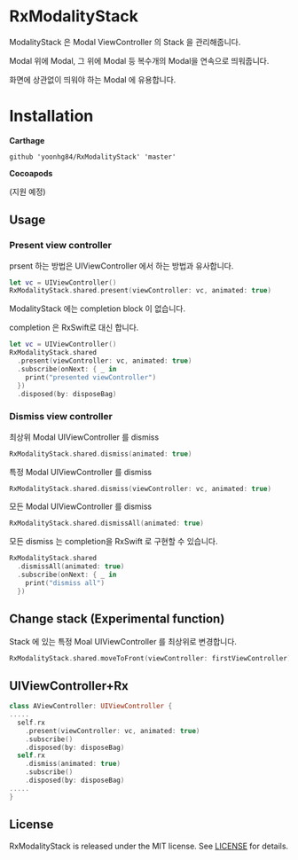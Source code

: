 # RxModalityStack

ModalityStack 은 Modal ViewController 의 Stack 을 관리해줍니다.

Modal 위에 Modal, 그 위에 Modal 등 복수개의 Modal을 연속으로 띄워줍니다.

화면에 상관없이 띄워야 하는 Modal 에 유용합니다.


# Installation

**Carthage**

```
github 'yoonhg84/RxModalityStack' 'master'
```

**Cocoapods**

(지원 예정)

## Usage

### Present view controller

prsent 하는 방법은 UIViewController 에서 하는 방법과 유사합니다.

```swift
let vc = UIViewController()
RxModalityStack.shared.present(viewController: vc, animated: true)
```

ModalityStack 에는 completion block 이 없습니다.

completion 은 RxSwift로 대신 합니다.

```swift
let vc = UIViewController()
RxModalityStack.shared
  .present(viewController: vc, animated: true)
  .subscribe(onNext: { _ in
    print("presented viewController")
  })
  .disposed(by: disposeBag)
```

### Dismiss view controller

최상위 Modal UIViewController 를 dismiss

```swift
RxModalityStack.shared.dismiss(animated: true)
```

특정 Modal UIViewController 를 dismiss

```swift
RxModalityStack.shared.dismiss(viewController: vc, animated: true)
```

모든 Modal UIViewController 를 dismiss

```swift
RxModalityStack.shared.dismissAll(animated: true)
```

모든 dismiss 는 completion을 RxSwift 로 구현할 수 있습니다.

```swift
RxModalityStack.shared
  .dismissAll(animated: true)
  .subscribe(onNext: { _ in
    print("dismiss all")
  })
```

## Change stack (Experimental function)

Stack 에 있는 특정 Moal UIViewController 를 최상위로 변경합니다.

```swift
RxModalityStack.shared.moveToFront(viewController: firstViewController)
```

## UIViewController+Rx

```swift
class AViewController: UIViewController {
.....
  self.rx
    .present(viewController: vc, animated: true)
    .subscribe()
    .disposed(by: disposeBag)
  self.rx
    .dismiss(animated: true)
    .subscribe()
    .disposed(by: disposeBag)
.....
}
```

## License

RxModalityStack is released under the MIT license. See [LICENSE](https://github.com/yoonhg84/RxModalityStack/blob/master/LICENSE) for details.
